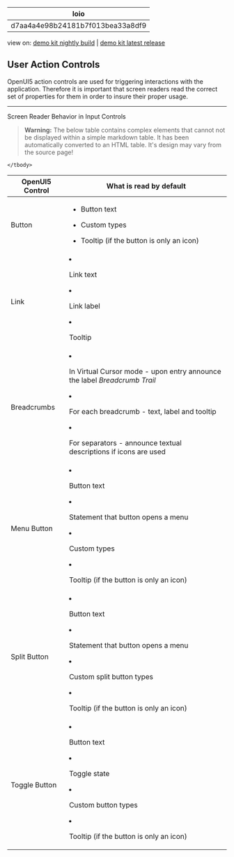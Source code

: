<!-- loiod7aa4a4e98b24181b7f013bea33a8df9 -->

| loio |
| -----|
| d7aa4a4e98b24181b7f013bea33a8df9 |

<div id="loio">

view on: [demo kit nightly build](https://openui5nightly.hana.ondemand.com/#/topic/d7aa4a4e98b24181b7f013bea33a8df9) | [demo kit latest release](https://openui5.hana.ondemand.com/#/topic/d7aa4a4e98b24181b7f013bea33a8df9)</div>

## User Action Controls

OpenUI5 action controls are used for triggering interactions with the application. Therefore it is important that screen readers read the correct set of properties for them in order to insure their proper usage.

***

Screen Reader Behavior in Input Controls<a name="loiod7aa4a4e98b24181b7f013bea33a8df9__table_mv5_wrs_xw"/>

 > **Warning:** The below table contains complex elements that cannot not be displayed within a simple markdown table. It has been automatically converted to an HTML table. It's design may vary from the source page!

<table>
	<thead>
		<tr>
			<th> OpenUI5 Control</th>
			<th>What is read by default</th>
		</tr>
	</thead>
	<tbody>
		<tr>
			<td>Button</td>
			<td>

 -   Button text
 -   Custom types

 -   Tooltip \(if the button is only an icon\)
			</td>
		</tr>
		<tr>
			<td>Link</td>
			<td>

 -   Link text
 -   Link label

 -   Tooltip
			</td>
		</tr>
		<tr>
			<td>Breadcrumbs</td>
			<td>

 -   In Virtual Cursor mode - upon entry announce the label *Breadcrumb Trail*
 -   For each breadcrumb - text, label and tooltip

 -   For separators - announce textual descriptions if icons are used
			</td>
		</tr>
		<tr>
			<td>Menu Button</td>
			<td>

 -   Button text
 -   Statement that button opens a menu

 -   Custom types

 -   Tooltip \(if the button is only an icon\)
			</td>
		</tr>
		<tr>
			<td>Split Button</td>
			<td>

 -   Button text
 -   Statement that button opens a menu

 -   Custom split button types

 -   Tooltip \(if the button is only an icon\)
			</td>
		</tr>
		<tr>
			<td>Toggle Button</td>
			<td>

 -   Button text
 -   Toggle state

 -   Custom button types

 -   Tooltip \(if the button is only an icon\)
			</td>
		</tr>
	</tbody>
</table>

